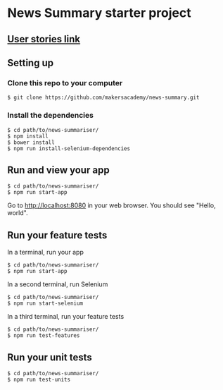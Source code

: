 # News Summary starter project

## [User stories link](https://github.com/makersacademy/news-summary)


## Setting up

### Clone this repo to your computer

    $ git clone https://github.com/makersacademy/news-summary.git

### Install the dependencies

    $ cd path/to/news-summariser/
    $ npm install
    $ bower install
    $ npm run install-selenium-dependencies

## Run and view your app

    $ cd path/to/news-summariser/
    $ npm run start-app

Go to [http://localhost:8080](http://localhost:8080) in your web browser.  You should see "Hello, world".

## Run your feature tests

In a terminal, run your app

    $ cd path/to/news-summariser/
    $ npm run start-app

In a second terminal, run Selenium

    $ cd path/to/news-summariser/
    $ npm run start-selenium

In a third terminal, run your feature tests

    $ cd path/to/news-summariser/
    $ npm run test-features

## Run your unit tests

    $ cd path/to/news-summariser/
    $ npm run test-units
